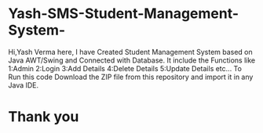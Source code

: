 # Yash-SMS-Student-Management-System-
Hi,Yash Verma here, I have Created Student Management System based on Java AWT/Swing and Connected with Database. It include the Functions like 
1:Admin
2:Login
3:Add Details
4:Delete Details
5:Update Details etc...
To Run this code Download the ZIP file from this repository and import it in any Java IDE.
# Thank you

